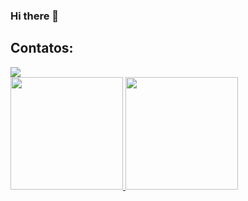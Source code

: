 ### Hi there 👋


## Contatos:

<div>
<a href="https://www.linkedin.com/in/sabrinacoutolima/" target="_blank"><img loading="lazy" src="https://img.shields.io/badge/-LinkedIn-%230077B5?style=for-the-badge&logo=linkedin&logoColor=white" target="_blank"></a>   
</div>

<div>
<a href="https://github.com/sabrinacouto">
<img loading="lazy" height="180em" src="https://github-readme-stats.vercel.app/api/top-langs/?username=sabrinacouto&layout=compact&langs_count=7&theme=highcontrast"/>
<img loading="lazy" height="180em" src="https://github-readme-stats.vercel.app/api?username=sabrinacouto&show_icons=true&theme=highcontrast&include_all_commits=true&count_private=true"/>
</div>
